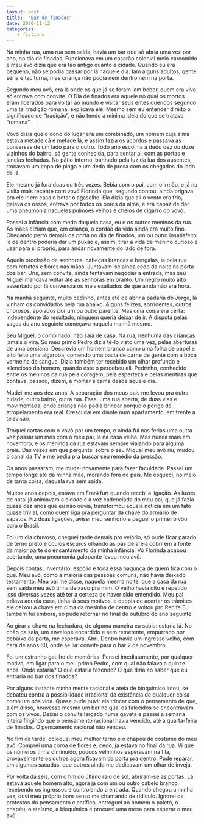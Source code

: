 ```yaml
---
layout: post
title:  "Bar de finados"
date: 2020-11-12
categories: 
    - fictions
---
```


Na minha rua, uma rua sem saída, havia um bar que só abria uma vez por ano, no dia de finados. Funcionava em um casarão colonial meio carcomido e meu avô dizia que era tão antigo quanto a cidade. Quando eu era pequeno, não se podia passar por lá naquele dia. Iam alguns adultos, gente séria e taciturna, mas criança não podia nem dentro nem na porta.

<!--more-->

Segundo meu avô, era lá onde os que já se foram iam beber, quem era vivo só entrava com convite. O Dia de finados era aquele no qual os mortos eram liberados para voltar ao mundo e visitar seus entes queridos segundo uma tal tradição romana, explicava ele. Mesmo sem eu entender direito o significado de “tradição”, e não tendo a mínima ideia do que se tratava “romana”.

Vovô dizia que o dono do lugar era um combinado, um homem cuja alma estava metade cá e metade lá, e assim fazia os acordos e passava as conversas de um lado para o outro. Todo ano escolhia a dedo dez ou doze vizinhos do bairro, só gente conhecida, para sentar ali com as portas e janelas fechadas. No pátio interno, banhado pela luz da lua dos ausentes, trocavam um copo de pinga e um dedo de prosa com os chegados do lado de lá.

Ele mesmo já fora duas ou três vezes. Bebia com o pai, com o irmão, e já na visita mais recente com vovó Florinda que, segundo contou, ainda brigava pra ele ir em casa e botar o agasalho. Ela dizia que ali o vento era frio, gelava os ossos, entrava por todos os poros da alma, e era capaz de dar uma pneumonia naqueles pulmões velhos e cheios de cigarro do vovô.

Passei a infância com medo daquela casa, eu e os outros meninos da rua. As mães diziam que, em criança, o cordão da vida ainda era muito fino. Chegando perto demais da porta no dia de finados, um ou outro insatisfeito lá de dentro poderia dar um puxão e, assim, tirar a vida de menino curioso e usar para si próprio, para andar novamente do lado de fora.

Aquela procissão de senhores, cabeças brancas e bengalas, ia pela rua com retratos e flores nas mãos. Juntavam-se ainda cedo da noite na porta dos bar. Uns, sem convite, ainda tentavam negociar a entrada, mas seu Miguel mandava voltar até as senhoras em pranto. Um negro muito alto assentado por lá convencia os mais exaltados de que ainda não era hora.

Na manhã seguinte, muito cedinho, antes até de abrir a padaria do Jorge, lá vinham os convidados pela rua abaixo. Alguns felizes, sorridentes, outros chorosos, apoiados por um ou outro parente. Mas uma coisa era certa: independente do resultado, ninguém queria deixar de ir. A disputa pelas vagas do ano seguinte começava naquela manhã mesmo.

Seu Miguel, o combinado, não saía de casa. Na rua, nenhuma das crianças jamais o vira. Só meu primo Pedro dizia tê-lo visto uma vez, pelas aberturas de uma persiana. Descrevia um homem branco como uma folha de papel e alto feito uma algaroba, comendo uma bacia de carne de gente com a boca vermelha de sangue. Dizia também ter recebido um olhar profundo e silencioso do homem, quando este o percebeu ali. Pedrinho, conhecido entre os meninos da rua pela coragem, pela esperteza e pelas mentiras que contava, passou, dizem, a molhar a cama desde aquele dia.

Mudei-me aos dez anos. A separação dos meus pais me levou pra outra cidade, outro bairro, outra rua. Essa, uma rua aberta, de duas vias e movimentada, onde criança não podia brincar porque o perigo de atropelamento era real. Cresci daí em diante num apartamento, em frente a televisão.

Troquei cartas com o vovô por um tempo, e ainda fui nas férias uma outra vez passar um mês com o meu pai, lá na casa velha. Mas nunca mais em novembro, e os meninos da rua estavam sempre viajando para alguma praia. Das vezes em que perguntei sobre o seu Miguel meu avô riu, mudou o canal da TV e me pediu pra buscar seu remédio da pressão.

Os anos passaram, me mudei novamente para fazer faculdade. Passei um tempo longe até da minha mãe, morando fora do país. Me esqueci, no meio de tanta coisa, daquela rua sem saída.

Muitos anos depois, estava em Frankfurt quando recebi a ligação. As luzes de natal já animavam a cidade e a voz cadenciada do meu pai, que já fazia quase dez anos que eu não ouvia, transformou aquela notícia em um fato quase trivial, como quem liga pra perguntar da chave do armário de sapatos. Fiz duas ligações, avisei meu senhorio e peguei o primeiro vôo para o Brasil.

Foi um dia chuvoso, cheguei tarde demais pro velório, só pude ficar parado de terno preto e óculos escuros olhando as pás de areia cobrirem a fonte da maior parte do encantamento da minha infância. Vó Florinda acabou acertando, uma pneumonia galopante levou meu avô.

Depois contas, inventário, espólio e toda essa bagunça de quem fica com o que. Meu avô, como a maioria das pessoas comuns, não havia deixado testamento. Meu pai me disse, naquela mesma noite, que a casa da rua sem saída meu avô tinha deixado pra mim. O velho havia dito e repetido isso diversas vezes até ter a certeza de haver sido entendido. Meu pai odiava aquela casa, tinha lá seus motivos, e depois de acertar os trâmites ele deixou a chave em cima da mesinha de centro e voltou pro Recife.Eu também fui embora, só pude retornar no final de outubro do ano seguinte.

Ao girar a chave na fechadura, de alguma maneira eu sabia: estaria lá. No chão da sala, um envelope encardido e sem remetente, empurrado por debaixo da porta, me esperava. Abri. Dentro havia um ingresso velho, com cara de anos 60, onde se lia: convite para o bar 2 de novembro.

Foi um estranho gatilho de memórias. Pensei imediatamente, por qualquer motivo, em ligar para o meu primo Pedro, com qual não falava a quinze anos. Onde estaria? O que estaria fazendo? O que diria ao saber que eu entraria no bar dos finados?

Por alguns instante minha mente racional e ateia de bioquímico lutou, se debateu contra a possibilidade irracional da existência de qualquer coisa como um pós vida. Quase pude ouvir ela trincar com o pensamento de que, além disso, houvesse mesmo um bar no qual os falecidos se encontravam com os vivos. Deixei o convite largado numa gaveta e passei a semana inteira fingindo que o pensamento racional havia vencido, até a quarta-feira de finados. O pensamento racional não venceu.

No fim da tarde, coloquei meu melhor terno e o chapéu de costume do meu avô. Comprei uma coroa de flores e, cedo, já estava no final da rua. Vi que os números tinha diminuído, poucos velhinhos esperavam na fila, provavelmente os outros agora ficavam da porta pra dentro. Pude reparar, em algumas sacadas, que outros ainda me dedicavam um olhar de inveja.

Por volta da seis, com o fim do último raio de sol, abriram-se as portas. Lá estava aquele homem alto, agora já com um ou outro cabelo branco, recebendo os ingressos e controlando a entrada. Quando chegou a minha vez, ouvi meu próprio bom senso me chamando de ridículo. Ignorei os protestos do pensamento científico, entreguei ao homem o paletó, o chapéu, o ateísmo, a bioquímica e procurei uma mesa para esperar o meu avô.